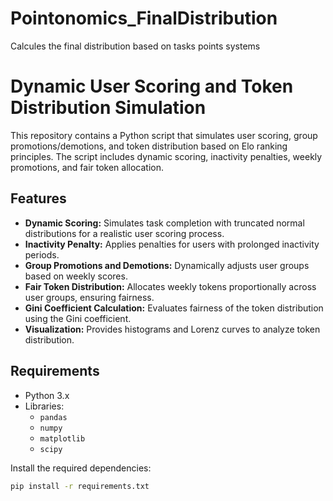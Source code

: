 # Pointonomics_FinalDistribution
Calcules the final distribution based on tasks points systems

# Dynamic User Scoring and Token Distribution Simulation

This repository contains a Python script that simulates user scoring, group promotions/demotions, and token distribution based on Elo ranking principles. The script includes dynamic scoring, inactivity penalties, weekly promotions, and fair token allocation.

## Features

- **Dynamic Scoring:** Simulates task completion with truncated normal distributions for a realistic user scoring process.
- **Inactivity Penalty:** Applies penalties for users with prolonged inactivity periods.
- **Group Promotions and Demotions:** Dynamically adjusts user groups based on weekly scores.
- **Fair Token Distribution:** Allocates weekly tokens proportionally across user groups, ensuring fairness.
- **Gini Coefficient Calculation:** Evaluates fairness of the token distribution using the Gini coefficient.
- **Visualization:** Provides histograms and Lorenz curves to analyze token distribution.

## Requirements

- Python 3.x
- Libraries:
  - `pandas`
  - `numpy`
  - `matplotlib`
  - `scipy`

Install the required dependencies:
```bash
pip install -r requirements.txt
